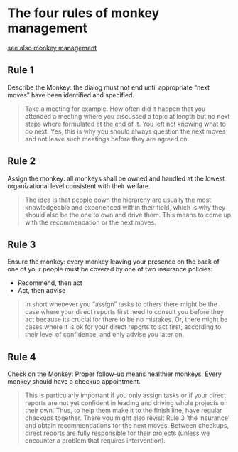 # The four rules of monkey management

[see also monkey management](/monkey-management.md)

## Rule 1

Describe the Monkey: the dialog must not end until appropriate “next moves” have been identified and specified.

> Take a meeting for example. How often did it happen that you attended a meeting where you discussed a topic at length but no next steps where formulated at the end of it. You left not knowing what to do next. Yes, this is why you should always question the next moves and not leave such meetings before they are agreed on.

## Rule 2

Assign the monkey: all monkeys shall be owned and handled at the lowest organizational level consistent with their welfare.

> The idea is that people down the hierarchy are usually the most knowledgeable and experienced within their field, which is why they should also be the one to own and drive them. This means to come up with the recommendation or the next moves.

## Rule 3

Ensure the monkey: every monkey leaving your presence on the back of one of your people must be covered by one of two insurance policies:

- Recommend, then act
- Act, then advise

> In short whenever you “assign” tasks to others there might be the case where your direct reports first need to consult you before they act because its crucial for there to be no mistakes. Or, there might be cases where it is ok for your direct reports to act first, according to their level of confidence, and only advise you later on.

## Rule 4

Check on the Monkey: Proper follow-up means healthier monkeys. Every monkey should have a checkup appointment.

> This is particularly important if you only assign tasks or if your direct reports are not yet confident in leading and driving whole projects on their own. Thus, to help them make it to the finish line, have regular checkups together. There you might also revisit Rule 3 'the insurance' and obtain recommendations for the next moves.
Between checkups, direct reports are fully responsible for their projects (unless we encounter a problem that requires intervention).
